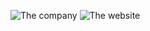  ![The company](https://lh3.googleusercontent.com/keep-bbsk/AP6BvTSDPyIe2AbznW9z9YsnBQVZAsDTHHBLWFlBRUt7DbB-rTEFScRGAX-X_Zp3qeuep6kEz9IWJODt_MQ9XQ_UjxXttYfTaqhkEk7pzLi1oCKEA48=s200)
 ![The website](https://i.imgur.com/N0UCTIe.png)
 
